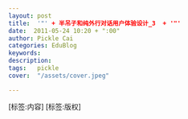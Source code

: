 ```yaml
---
layout: post  
title:  '"' + 半吊子和纯外行对话用户体验设计_3  + '"'
date:  2011-05-24 10:20 + ":00" 
author: Pickle Cai  
categories: EduBlog  
keywords: 
description:   
tags:	pickle   
cover:  "/assets/cover.jpeg"  

---  
```

    
[标签:内容]
 [标签:版权]

